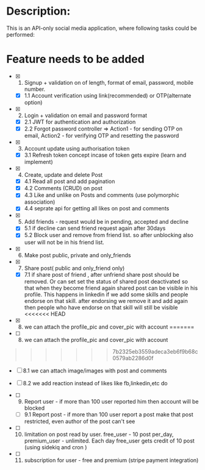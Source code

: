 # Description:
This is an API-only social media application, where following tasks could be performed:
<!--
* User can signup using email, password, name and phone number.

* User can login using email and password.

* Reset the password if forgotten or for safety purposes by getting an email with the otp to update the password.

* User can create, update and delete many posts.

* Users Can comment and like the on the posts.

* Users can like the comments as well.

* Can send friend requests to other users.

* The posts have 3 different privacy levels: only_me, my_friends and everyone.
 -->
# Feature needs to be added 
* [x] 1. Signup +  validation on of length, format of email, password, mobile number.

    * [x] 1.1 Account verification using link(recommended) or OTP(alternate option)

* [x] 2. Login + validation on email and password format
  * [x] 2.1 JWT for authentication and authorization
  * [x] 2.2 Forgot password controller => Action1 - for sending OTP on email, Action2 - for verifying OTP and resetting the password

* [x] 3. Account update using authorisation token 
  * [x] 3.1 Refresh token concept incase of token gets expire (learn and implement)
* [x] 4. Create, update and delete Post  
  * [x] 4.1 Read all post and add pagination  
  * [x] 4.2  Comments (CRUD) on post
  * [x] 4.3 Like and unlike  on Posts and comments (use polymorphic association)
  * [x] 4.4 seprate api for getting all likes on post and comments 
* [x] 5. Add friends - request would be in pending, accepted and decline
  * [x] 5.1  if decline can send friend request again after 30days
  * [x] 5.2 Block user and remove from friend list. so after unblocking also user will not be in his friend list.
* [x] 6. Make post public, private and only_friends
* [x] 7. Share post( public and  only_friend only)
  * [x] 7.1 if share post of friend , after unfriend share post should be removed. Or can set set the status of shared post deactivated so that when they become friend again shared post can be visible in his profile. This happens in linkedin if we add some skills and people endorse on that skill. after endorsing we remove it and add again then people who have endorse on that skill will still be visible
<<<<<<< HEAD
* [x] 8. we can attach the profile_pic and cover_pic with account
=======
* [ ] 8. we can attach the profile_pic and cover_pic with account
>>>>>>> 7b2325eb3559adeca3eb6f9b68c0579ab2286d0f
  * [ ] 8.1 we can attach image/images with post and comments
  * [ ] 8.2 we add reaction instead of likes like fb,linkedin,etc do 
* [ ] 9. Report user - if more than 100 user reported him then account will be blocked

  * [ ] 9.1 Report post - if more than 100 user report a post make that post restricted, even author of the post can't see 
  
* [ ]  10. limitation on post read by user. free_user - 10 post per_day, premium_user - unlimited. Each day free_user gets credit of 10 post (using sidekiq and cron )
* [ ]  11. subscription for user - free and premium (stripe payment integration)
